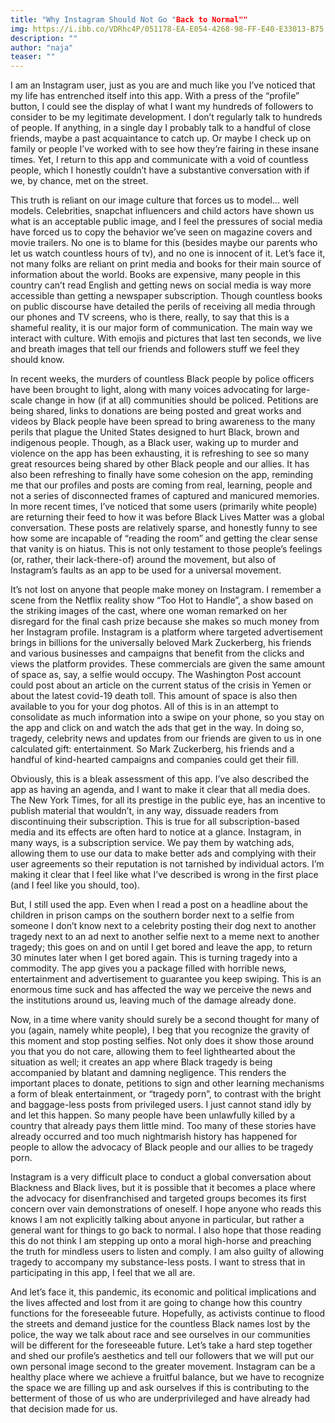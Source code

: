 ```yaml
---
title: "Why Instagram Should Not Go "Back to Normal""
img: https://i.ibb.co/VDRhc4P/051178-EA-E054-4268-98-FF-E40-E33013-B75.jpg" 
description: ""
author: "naja"
teaser: ""
---
```

I am an Instagram user, just as you are and much like you I’ve noticed that my life has entrenched itself into this app. With a press of the “profile” button, I could see the display of what I want my hundreds of followers to consider to be my legitimate development. I don’t regularly talk to hundreds of people. If anything, in a single day I probably talk to a handful of close friends, maybe a past acquaintance to catch up. Or maybe I check up on family or people I’ve worked with to see how they’re fairing in these insane times. Yet, I return to this app and communicate with a void of countless people, which I honestly couldn’t have a substantive conversation with if we, by chance, met on the street.

This truth is reliant on our image culture that forces us to model… well models. Celebrities, snapchat influencers and child actors have shown us what is an acceptable public image, and I feel the pressures of social media have forced us to copy the behavior we’ve seen on magazine covers and movie trailers. No one is to blame for this (besides maybe our parents who let us watch countless hours of tv), and no one is innocent of it. Let’s face it, not many folks are reliant on print media and books for their main source of information about the world. Books are expensive, many people in this country can’t read English and getting news on social media is way more accessible than getting a newspaper subscription. Though countless books on public discourse have detailed the perils of receiving all media through our phones and TV screens, who is there, really, to say that this is a shameful reality, it is our major form of communication. The main way we interact with culture. With emojis and pictures that last ten seconds, we live and breath images that tell our friends and followers stuff we feel they should know. 

In recent weeks, the murders of countless Black people by police officers have been brought to light, along with many voices advocating for large-scale change in how (if at all) communities should be policed. Petitions are being shared, links to donations are being posted and great works and videos by Black people have been spread to bring awareness to the many perils that plague the United States designed to hurt Black, brown and indigenous people. Though, as a Black user, waking up to murder and violence on the app has been exhausting, it is refreshing to see so many great resources being shared by other Black people and our allies. It has also been refreshing to finally have some cohesion on the app, reminding me that our profiles and posts are coming from real, learning, people and not a series of disconnected frames of captured and manicured memories. 
In more recent times, I’ve noticed that some users (primarily white people) are returning their feed to how it was before Black Lives Matter was a global conversation. These posts are relatively sparse, and honestly funny to see how some are incapable of “reading the room” and getting the clear sense that vanity is on hiatus. This is not only testament to those people’s feelings (or, rather, their lack-there-of) around the movement, but also of Instagram’s faults as an app to be used for a universal movement.

It’s not lost on anyone that people make money on Instagram. I remember a scene from the Netflix reality show “Too Hot to Handle”, a show based on the striking images of the cast, where one woman remarked on her disregard for the final cash prize because she makes so much money from her Instagram profile. Instagram is a platform where targeted advertisement brings in billions for the universally beloved Mark Zuckerberg, his friends and various businesses and campaigns that benefit from the clicks and views the platform provides. These commercials are given the same amount of space as, say, a selfie would occupy. The Washington Post account could post about an article on the current status of the crisis in Yemen or about the latest covid-19 death toll. This amount of space is also then available to you for your dog photos. All of this is in an attempt to consolidate as much information into a swipe on your phone, so you stay on the app and click on and watch the ads that get in the way. In doing so, tragedy, celebrity news and updates from our friends are given to us in one calculated gift: entertainment. So Mark Zuckerberg, his friends and a handful of kind-hearted campaigns and companies could get their fill. 

Obviously, this is a bleak assessment of this app. I’ve also described the app as having an agenda, and I want to make it clear that all media does. The New York Times, for all its prestige in the public eye, has an incentive to publish material that wouldn’t, in any way, dissuade readers from discontinuing their subscription. This is true for all subscription-based media and its effects are often hard to notice at a glance. Instagram, in many ways, is a subscription service. We pay them by watching ads, allowing them to use our data to make better ads and complying with their user agreements so their reputation is not tarnished by individual actors. I’m making it clear that I feel like what I’ve described is wrong in the first place (and I feel like you should, too). 

But, I still used the app. Even when I read a post on a headline about the children in prison camps on the southern border next to a selfie from someone I don’t know next to a celebrity posting their dog next to another tragedy next to an ad next to another selfie next to a meme next to another tragedy; this goes on and on until I get bored and leave the app, to return 30 minutes later when I get bored again. This is turning tragedy into a commodity. The app gives you a package filled with horrible news, entertainment and advertisement to guarantee you keep swiping. This is an enormous time suck and has affected the way we perceive the news and the institutions around us, leaving much of the damage already done.

Now, in a time where vanity should surely be a second thought for many of you (again, namely white people), I beg that you recognize the gravity of this moment and stop posting selfies. Not only does it show those around you that you do not care, allowing them to feel lighthearted about the situation as well; it creates an app where Black tragedy is being accompanied by blatant and damning negligence. This renders the important places to donate, petitions to sign and other learning mechanisms a form of bleak entertainment, or “tragedy porn”, to contrast with the bright and baggage-less posts from privileged users. I just cannot stand idly by and let this happen. So many people have been unlawfully killed by a country that already pays them little mind. Too many of these stories have already occurred and too much nightmarish history has happened for people to allow the advocacy of Black people and our allies to be tragedy porn. 

Instagram is a very difficult place to conduct a global conversation about Blackness and Black lives, but it is possible that it becomes a place where the advocacy for disenfranchised and targeted groups becomes its first concern over vain demonstrations of oneself. I hope anyone who reads this knows I am not explicitly talking about anyone in particular, but rather a general want for things to go back to normal. I also hope that those reading this do not think I am stepping up onto a moral high-horse and preaching the truth for mindless users to listen and comply. I am also guilty of allowing tragedy to accompany my substance-less posts. I want to stress that in participating in this app, I feel that we all are. 

And let’s face it, this pandemic, its economic and political implications and the lives affected and lost from it are going to change how this country functions for the foreseeable future. Hopefully, as activists continue to flood the streets and demand justice for the countless Black names lost by the police, the way we talk about race and see ourselves in our communities will be different for the foreseeable future. Let’s take a hard step together and shed our profile’s aesthetics and tell our followers that we will put our own personal image second to the greater movement. Instagram can be a healthy place where we achieve a fruitful balance, but we have to recognize the space we are filling up and ask ourselves if this is contributing to the betterment of those of us who are underprivileged and have already had that decision made for us.
